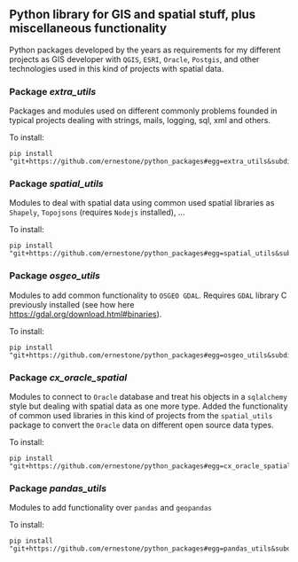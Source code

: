 ## Python library for GIS and spatial stuff, plus miscellaneous functionality 
Python packages developed by the years as requirements for my different projects as GIS developer with `QGIS`, `ESRI`, 
`Oracle`, `Postgis`, and other technologies used in this kind of projects with spatial data.
### Package _extra_utils_
Packages and modules used on different commonly problems founded in typical projects dealing with strings, mails, 
logging, sql, xml and others.

To install:
```shell script
pip install "git+https://github.com/ernestone/python_packages#egg=extra_utils&subdirectory=extra_utils_pckg"
```
### Package _spatial_utils_
Modules to deal with spatial data using common used spatial libraries as `Shapely`, 
`Topojsons` (requires `Nodejs` installed), ...

To install:
```shell script
pip install "git+https://github.com/ernestone/python_packages#egg=spatial_utils&subdirectory=spatial_utils_pckg"
```
### Package _osgeo_utils_
Modules to add common functionality to `OSGEO GDAL`. Requires `GDAL` library C previously installed 
(see how here https://gdal.org/download.html#binaries).

To install:
```shell script
pip install "git+https://github.com/ernestone/python_packages#egg=osgeo_utils&subdirectory=osgeo_utils_pckg"
```
### Package _cx_oracle_spatial_
Modules to connect to `Oracle` database and treat his objects in a `sqlalchemy` style but dealing with spatial data as one more type. Added the functionality of common used libraries in this kind of projects from the `spatial_utils` package to convert the `Oracle` data on different open source data types.

To install:
```shell script
pip install "git+https://github.com/ernestone/python_packages#egg=cx_oracle_spatial&subdirectory=cx_ora_spatial_pckg"
```
### Package _pandas_utils_
Modules to add functionality over `pandas` and `geopandas` 

To install:
```shell script
pip install "git+https://github.com/ernestone/python_packages#egg=pandas_utils&subdirectory=pandas_utils_pckg"
```
